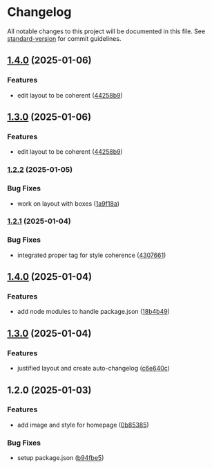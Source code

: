 # Changelog

All notable changes to this project will be documented in this file. See [standard-version](https://github.com/conventional-changelog/standard-version) for commit guidelines.

## [1.4.0](https://github.com/gr3yj0rd1/auto_changelog/compare/v1.2.2...v1.4.0) (2025-01-06)


### Features

* edit layout to be coherent ([44258b9](https://github.com/gr3yj0rd1/auto_changelog/commit/44258b90a1a8032b1b6ac67d9b16923a6f462673))

## [1.3.0](https://github.com/gr3yj0rd1/auto_changelog/compare/v1.2.2...v1.3.0) (2025-01-06)


### Features

* edit layout to be coherent ([44258b9](https://github.com/gr3yj0rd1/auto_changelog/commit/44258b90a1a8032b1b6ac67d9b16923a6f462673))

### [1.2.2](https://github.com/gr3yj0rd1/auto_changelog/compare/v1.2.1...v1.2.2) (2025-01-05)


### Bug Fixes

* work on layout with boxes ([1a9f18a](https://github.com/gr3yj0rd1/auto_changelog/commit/1a9f18a1cf2aed6d3788a595343210fbc94a1be2))

### [1.2.1](https://github.com/gr3yj0rd1/auto_changelog/compare/v1.4.0...v1.2.1) (2025-01-04)


### Bug Fixes

* integrated proper tag for style coherence ([4307661](https://github.com/gr3yj0rd1/auto_changelog/commit/43076610da9451db5ed6346a96e9322c43473211))

## [1.4.0](https://github.com/gr3yj0rd1/auto_changelog/compare/v1.3.0...v1.4.0) (2025-01-04)


### Features

* add node modules to handle package.json ([18b4b49](https://github.com/gr3yj0rd1/auto_changelog/commit/18b4b49f34da12a15cd9869fa099489ab80be22b))

## [1.3.0](https://github.com/gr3yj0rd1/auto_changelog/compare/v1.2.0...v1.3.0) (2025-01-04)


### Features

* justified layout and create auto-changelog ([c6e640c](https://github.com/gr3yj0rd1/auto_changelog/commit/c6e640cfddfca0514c4bad1535e2a94bb03f30f9))

## 1.2.0 (2025-01-03)


### Features

* add image and style for homepage ([0b85385](https://github.com/gr3yj0rd1/auto_changelog/commit/0b853855ab8d10b5267fc520ec4484996f43a355))


### Bug Fixes

* setup package.json ([b94fbe5](https://github.com/gr3yj0rd1/auto_changelog/commit/b94fbe5f23394db12411556e67eed964b30bf5a9))
